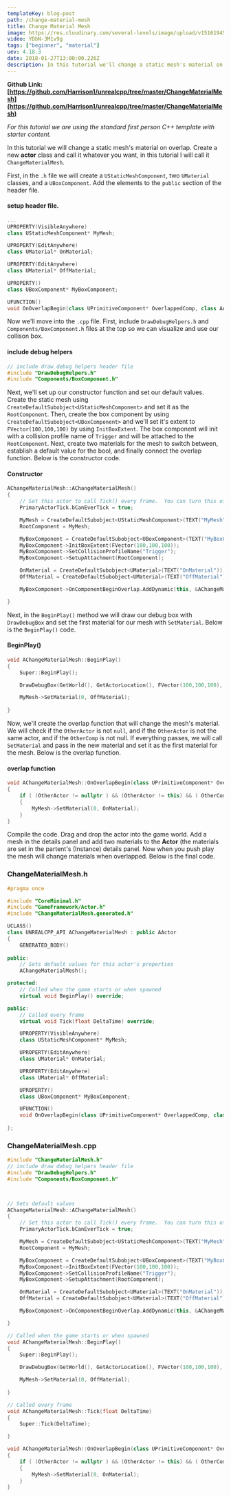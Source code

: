 ```yaml
---
templateKey: blog-post
path: /change-material-mesh
title: Change Material Mesh
image: https://res.cloudinary.com/several-levels/image/upload/v1516194505/change-material-mesh_jko1xl.jpg
video: YDbN-3M1v9g
tags: ["beginner", "material"]
uev: 4.18.3
date: 2018-01-27T13:00:00.226Z
description: In this tutorial we'll change a static mesh's material on overlap.
---
```

**Github Link: [https://github.com/Harrison1/unrealcpp/tree/master/ChangeMaterialMesh](https://github.com/Harrison1/unrealcpp/tree/master/ChangeMaterialMesh)**

*For this tutorial we are using the standard first person C++ template with starter content.*

In this tutorial we will change a static mesh's material on overlap. Create a new **actor** class and call it whatever you want, in this tutorial I will call it `ChangeMaterialMesh`.

First, in the `.h` file we will create a `UStaticMeshComponent`, two `UMaterial` classes, and a `UBoxComponent`. Add the elements to the `public` section of the header file.


#### setup header file.
```cpp
...
UPROPERTY(VisibleAnywhere)
class UStaticMeshComponent* MyMesh;

UPROPERTY(EditAnywhere)
class UMaterial* OnMaterial;

UPROPERTY(EditAnywhere)
class UMaterial* OffMaterial;

UPROPERTY()
class UBoxComponent* MyBoxComponent;

UFUNCTION()
void OnOverlapBegin(class UPrimitiveComponent* OverlappedComp, class AActor* OtherActor, class UPrimitiveComponent* OtherComp, int32 OtherBodyIndex, bool bFromSweep, const FHitResult& SweepResult);
```

Now we'll move into the `.cpp` file. First, include `DrawDebugHelpers.h` and `Components/BoxComponent.h` files at the top so we can visualize and use our collison box.

#### include debug helpers
```cpp
// include draw debug helpers header file
#include "DrawDebugHelpers.h"
#include "Components/BoxComponent.h"
```

Next, we'll set up our constructor function and set our default values. Create the static mesh using `CreateDefaultSubobject<UStaticMeshComponent>` and set it as the `RootComponent`. Then, create the box component by using `CreateDefaultSubobject<UBoxComponent>` and we'll set it's extent to `FVector(100,100,100)` by using `InitBoxExtent`. The box component will init with a collision profile name of `Trigger` and will be attached to the `RootComponent`. Next, create two materials for the mesh to switch between, establish a default value for the bool, and finally connect the overlap function. Below is the constructor code.

#### Constructor
```cpp
AChangeMaterialMesh::AChangeMaterialMesh()
{
 	// Set this actor to call Tick() every frame.  You can turn this off to improve performance if you don't need it.
	PrimaryActorTick.bCanEverTick = true;

	MyMesh = CreateDefaultSubobject<UStaticMeshComponent>(TEXT("MyMesh"));
	RootComponent = MyMesh;

	MyBoxComponent = CreateDefaultSubobject<UBoxComponent>(TEXT("MyBoxComponent"));
	MyBoxComponent->InitBoxExtent(FVector(100,100,100));
	MyBoxComponent->SetCollisionProfileName("Trigger");
	MyBoxComponent->SetupAttachment(RootComponent);

	OnMaterial = CreateDefaultSubobject<UMaterial>(TEXT("OnMaterial"));
	OffMaterial = CreateDefaultSubobject<UMaterial>(TEXT("OffMaterial"));

	MyBoxComponent->OnComponentBeginOverlap.AddDynamic(this, &AChangeMaterialMesh::OnOverlapBegin);

}
```

Next, in the `BeginPlay()` method we will draw our debug box with `DrawDebugBox` and set the first material for our mesh with `SetMaterial`. Below is the `BeginPlay()` code.

#### BeginPlay()
```cpp
void AChangeMaterialMesh::BeginPlay()
{
	Super::BeginPlay();

	DrawDebugBox(GetWorld(), GetActorLocation(), FVector(100,100,100), FColor::White, true, -1, 0, 10);

	MyMesh->SetMaterial(0, OffMaterial);
	
}
```

Now, we'll create the overlap function that will change the mesh's material. We will check if the `OtherActor` is not `null`, and if the `OtherActor` is not the same actor, and if the `OtherComp` is not null. If everything passes, we will call `SetMaterial` and pass in the new material and set it as the first material for the mesh. Below is the overlap function.

#### overlap function
```cpp
void AChangeMaterialMesh::OnOverlapBegin(class UPrimitiveComponent* OverlappedComp, class AActor* OtherActor, class UPrimitiveComponent* OtherComp, int32 OtherBodyIndex, bool bFromSweep, const FHitResult& SweepResult) 
{
	if ( (OtherActor != nullptr ) && (OtherActor != this) && ( OtherComp != nullptr ) ) 
	{
		MyMesh->SetMaterial(0, OnMaterial);
	}
}
```

Compile the code. Drag and drop the actor into the game world. Add a mesh in the details panel and add two materials to the **Actor** (the materials are set in the partent's (Instance) details panel. Now when you push play the mesh will change materials when overlapped. Below is the final code.

### ChangeMaterialMesh.h
```cpp
#pragma once

#include "CoreMinimal.h"
#include "GameFramework/Actor.h"
#include "ChangeMaterialMesh.generated.h"

UCLASS()
class UNREALCPP_API AChangeMaterialMesh : public AActor
{
	GENERATED_BODY()
	
public:	
	// Sets default values for this actor's properties
	AChangeMaterialMesh();

protected:
	// Called when the game starts or when spawned
	virtual void BeginPlay() override;

public:	
	// Called every frame
	virtual void Tick(float DeltaTime) override;

	UPROPERTY(VisibleAnywhere)
	class UStaticMeshComponent* MyMesh;

	UPROPERTY(EditAnywhere)
	class UMaterial* OnMaterial;

	UPROPERTY(EditAnywhere)
	class UMaterial* OffMaterial;

	UPROPERTY()
	class UBoxComponent* MyBoxComponent;

	UFUNCTION()
	void OnOverlapBegin(class UPrimitiveComponent* OverlappedComp, class AActor* OtherActor, class UPrimitiveComponent* OtherComp, int32 OtherBodyIndex, bool bFromSweep, const FHitResult& SweepResult);
	
};
```

### ChangeMaterialMesh.cpp
```cpp
#include "ChangeMaterialMesh.h"
// include draw debug helpers header file
#include "DrawDebugHelpers.h"
#include "Components/BoxComponent.h"



// Sets default values
AChangeMaterialMesh::AChangeMaterialMesh()
{
 	// Set this actor to call Tick() every frame.  You can turn this off to improve performance if you don't need it.
	PrimaryActorTick.bCanEverTick = true;

	MyMesh = CreateDefaultSubobject<UStaticMeshComponent>(TEXT("MyMesh"));
	RootComponent = MyMesh;

	MyBoxComponent = CreateDefaultSubobject<UBoxComponent>(TEXT("MyBoxComponent"));
	MyBoxComponent->InitBoxExtent(FVector(100,100,100));
	MyBoxComponent->SetCollisionProfileName("Trigger");
	MyBoxComponent->SetupAttachment(RootComponent);

	OnMaterial = CreateDefaultSubobject<UMaterial>(TEXT("OnMaterial"));
	OffMaterial = CreateDefaultSubobject<UMaterial>(TEXT("OffMaterial"));

	MyBoxComponent->OnComponentBeginOverlap.AddDynamic(this, &AChangeMaterialMesh::OnOverlapBegin);

}

// Called when the game starts or when spawned
void AChangeMaterialMesh::BeginPlay()
{
	Super::BeginPlay();

	DrawDebugBox(GetWorld(), GetActorLocation(), FVector(100,100,100), FColor::White, true, -1, 0, 10);

	MyMesh->SetMaterial(0, OffMaterial);
	
}

// Called every frame
void AChangeMaterialMesh::Tick(float DeltaTime)
{
	Super::Tick(DeltaTime);

}

void AChangeMaterialMesh::OnOverlapBegin(class UPrimitiveComponent* OverlappedComp, class AActor* OtherActor, class UPrimitiveComponent* OtherComp, int32 OtherBodyIndex, bool bFromSweep, const FHitResult& SweepResult) 
{
	if ( (OtherActor != nullptr ) && (OtherActor != this) && ( OtherComp != nullptr ) ) 
	{
		MyMesh->SetMaterial(0, OnMaterial);
	}
}
```
